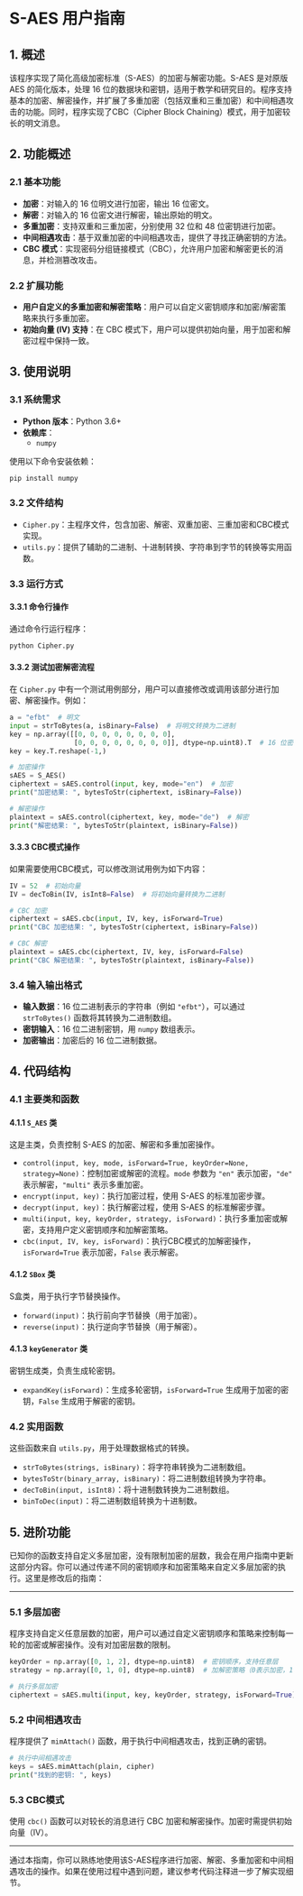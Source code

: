 # S-AES 用户指南

## 1. 概述

该程序实现了简化高级加密标准（S-AES）的加密与解密功能。S-AES 是对原版 AES 的简化版本，处理 16 位的数据块和密钥，适用于教学和研究目的。程序支持基本的加密、解密操作，并扩展了多重加密（包括双重和三重加密）和中间相遇攻击的功能。同时，程序实现了CBC（Cipher Block Chaining）模式，用于加密较长的明文消息。

## 2. 功能概述

### 2.1 基本功能

- **加密**：对输入的 16 位明文进行加密，输出 16 位密文。
- **解密**：对输入的 16 位密文进行解密，输出原始的明文。
- **多重加密**：支持双重和三重加密，分别使用 32 位和 48 位密钥进行加密。
- **中间相遇攻击**：基于双重加密的中间相遇攻击，提供了寻找正确密钥的方法。
- **CBC 模式**：实现密码分组链接模式（CBC），允许用户加密和解密更长的消息，并检测篡改攻击。

### 2.2 扩展功能

- **用户自定义的多重加密和解密策略**：用户可以自定义密钥顺序和加密/解密策略来执行多重加密。
- **初始向量 (IV) 支持**：在 CBC 模式下，用户可以提供初始向量，用于加密和解密过程中保持一致。

## 3. 使用说明

### 3.1 系统需求

- **Python 版本**：Python 3.6+
- **依赖库**：
  - `numpy`

使用以下命令安装依赖：

```bash
pip install numpy
```

### 3.2 文件结构

- `Cipher.py`：主程序文件，包含加密、解密、双重加密、三重加密和CBC模式实现。
- `utils.py`：提供了辅助的二进制、十进制转换、字符串到字节的转换等实用函数。

### 3.3 运行方式

#### 3.3.1 命令行操作

通过命令行运行程序：

```bash
python Cipher.py
```

#### 3.3.2 测试加密解密流程

在 `Cipher.py` 中有一个测试用例部分，用户可以直接修改或调用该部分进行加密、解密操作。例如：

```python
a = "efbt"  # 明文
input = strToBytes(a, isBinary=False)  # 将明文转换为二进制
key = np.array([[0, 0, 0, 0, 0, 0, 0, 0],
                [0, 0, 0, 0, 0, 0, 0, 0]], dtype=np.uint8).T  # 16 位密钥
key = key.T.reshape(-1,)

# 加密操作
sAES = S_AES()
ciphertext = sAES.control(input, key, mode="en")  # 加密
print("加密结果: ", bytesToStr(ciphertext, isBinary=False))

# 解密操作
plaintext = sAES.control(ciphertext, key, mode="de")  # 解密
print("解密结果: ", bytesToStr(plaintext, isBinary=False))
```

#### 3.3.3 CBC模式操作

如果需要使用CBC模式，可以修改测试用例为如下内容：

```python
IV = 52  # 初始向量
IV = decToBin(IV, isInt8=False)  # 将初始向量转换为二进制

# CBC 加密
ciphertext = sAES.cbc(input, IV, key, isForward=True)
print("CBC 加密结果: ", bytesToStr(ciphertext, isBinary=False))

# CBC 解密
plaintext = sAES.cbc(ciphertext, IV, key, isForward=False)
print("CBC 解密结果: ", bytesToStr(plaintext, isBinary=False))
```

### 3.4 输入输出格式

- **输入数据**：16 位二进制表示的字符串（例如 `"efbt"`），可以通过 `strToBytes()` 函数将其转换为二进制数组。
- **密钥输入**：16 位二进制密钥，用 `numpy` 数组表示。
- **加密输出**：加密后的 16 位二进制数据。

## 4. 代码结构

### 4.1 主要类和函数

#### 4.1.1 `S_AES` 类

这是主类，负责控制 S-AES 的加密、解密和多重加密操作。

- `control(input, key, mode, isForward=True, keyOrder=None, strategy=None)`：控制加密或解密的流程。`mode` 参数为 `"en"` 表示加密，`"de"` 表示解密，`"multi"` 表示多重加密。
- `encrypt(input, key)`：执行加密过程，使用 S-AES 的标准加密步骤。
- `decrypt(input, key)`：执行解密过程，使用 S-AES 的标准解密步骤。
- `multi(input, key, keyOrder, strategy, isForward)`：执行多重加密或解密，支持用户定义密钥顺序和加解密策略。
- `cbc(input, IV, key, isForward)`：执行CBC模式的加解密操作，`isForward=True` 表示加密，`False` 表示解密。

#### 4.1.2 `SBox` 类

S盒类，用于执行字节替换操作。

- `forward(input)`：执行前向字节替换（用于加密）。
- `reverse(input)`：执行逆向字节替换（用于解密）。

#### 4.1.3 `keyGenerator` 类

密钥生成类，负责生成轮密钥。

- `expandKey(isForward)`：生成多轮密钥，`isForward=True` 生成用于加密的密钥，`False` 生成用于解密的密钥。

### 4.2 实用函数

这些函数来自 `utils.py`，用于处理数据格式的转换。

- `strToBytes(strings, isBinary)`：将字符串转换为二进制数组。
- `bytesToStr(binary_array, isBinary)`：将二进制数组转换为字符串。
- `decToBin(input, isInt8)`：将十进制数转换为二进制数组。
- `binToDec(input)`：将二进制数组转换为十进制数。

## 5. 进阶功能

已知你的函数支持自定义多层加密，没有限制加密的层数，我会在用户指南中更新这部分内容。你可以通过传递不同的密钥顺序和加密策略来自定义多层加密的执行。这里是修改后的指南：

---

### 5.1 多层加密

程序支持自定义任意层数的加密，用户可以通过自定义密钥顺序和策略来控制每一轮的加密或解密操作。没有对加密层数的限制。

```python
keyOrder = np.array([0, 1, 2], dtype=np.uint8)  # 密钥顺序，支持任意层
strategy = np.array([0, 1, 0], dtype=np.uint8)  # 加解密策略（0表示加密，1表示解密）

# 执行多层加密
ciphertext = sAES.multi(input, key, keyOrder, strategy, isForward=True)
```


### 5.2 中间相遇攻击

程序提供了 `mimAttach()` 函数，用于执行中间相遇攻击，找到正确的密钥。

```python
# 执行中间相遇攻击
keys = sAES.mimAttach(plain, cipher)
print("找到的密钥: ", keys)
```

### 5.3 CBC模式

使用 `cbc()` 函数可以对较长的消息进行 CBC 加密和解密操作。加密时需提供初始向量（IV）。

---

通过本指南，你可以熟练地使用该S-AES程序进行加密、解密、多重加密和中间相遇攻击的操作。如果在使用过程中遇到问题，建议参考代码注释进一步了解实现细节。